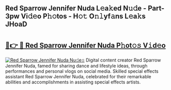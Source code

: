 ## Red Sparrow Jennifer Nuda L𝚎a𝚔ed N𝚞𝚍e - Part-3pw Vi𝚍𝚎o P𝚑𝚘tos - H𝚘𝚝 O𝚗𝚕yf𝚊ns L𝚎a𝚔s JHoaD

# <h2><a href="http://kf5zwbj.oniu.top/?m=Red+Sparrow+Jennifer+Nuda">🔗👉 🔴 Red Sparrow Jennifer Nuda P𝚑ot𝚘𝚜 V𝚒d𝚎o</a></h2>

[![Red Sparrow Jennifer Nuda Nu𝚍e𝚜](https://i.imgur.com/0qMVB7G.gif)](http://kf5zwbj.oniu.top/?m=Red+Sparrow+Jennifer+Nuda)
Digital content creator Red Sparrow Jennifer Nuda, famed for sharing dance and lifestyle ideas, through performances and personal vlogs on social media. Skilled special effects assistant Red Sparrow Jennifer Nuda, celebrated for their remarkable abilities and accomplishments in assisting special effects artists.  
